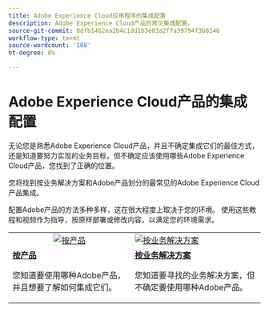 ```yaml
---
title: Adobe Experience Cloud应用程序的集成配置
description: Adobe Experience Cloud产品的常见集成配置。
source-git-commit: 0dfb1462ea2b4c1dd1b3e83a2ffa39794f3b0246
workflow-type: tm+mt
source-wordcount: '168'
ht-degree: 0%

---
```



# Adobe Experience Cloud产品的集成配置

无论您是熟悉Adobe Experience Cloud产品，并且不确定集成它们的最佳方式，还是知道要努力实现的业务目标，但不确定应该使用哪些Adobe Experience Cloud产品，您找到了正确的位置。

您将找到按业务解决方案和Adobe产品划分的最常见的Adobe Experience Cloud产品集成。

配置Adobe产品的方法多种多样，这在很大程度上取决于您的环境。  使用这些教程和视频作为指导，按原样部署或修改内容，以满足您的环境需求。

<table>
<tr>
   <td style="vertical-align: middle; text-align: center;">
      <a  href="./integrations-between-applications/overview.md"><img alt="按产品" src="https://cdn.experienceleague.adobe.com/thumb/by-product.png"/></a>
   </td>
   <td>
      <a  href="./solution-categories/overview.md"><img alt="按业务解决方案" src="https://cdn.experienceleague.adobe.com/thumb/by-solution.png"/></a>
   </td>  
</tr>
<tr>
   <td>
      <div><strong><a href="./integrations-between-applications/overview.md">按产品</a></strong></div>
      <p>
        您知道要使用哪种Adobe产品，并且想要了解如何集成它们。
      </p>
   </td>
   <td>
      <div><strong><a href="./solution-categories/overview.md">按业务解决方案</a></strong></div>
      <p>
        您知道要寻找的业务解决方案，但不确定要使用哪种Adobe产品。
      </p>
   </td>  
</tr>   
</table>
